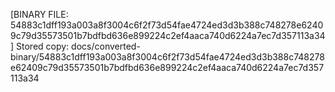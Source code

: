 [BINARY FILE: 54883c1dff193a003a8f3004c6f2f73d54fae4724ed3d3b388c748278e62409c79d35573501b7bdfbd636e899224c2ef4aaca740d6224a7ec7d357113a34]
Stored copy: docs/converted-binary/54883c1dff193a003a8f3004c6f2f73d54fae4724ed3d3b388c748278e62409c79d35573501b7bdfbd636e899224c2ef4aaca740d6224a7ec7d357113a34
